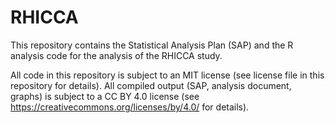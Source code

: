 # RHICCA

This repository contains the Statistical Analysis Plan (SAP) and the R analysis code for the analysis of the RHICCA study.

All code in this repository is subject to an MIT license (see license file in this repository for details).
All compiled output (SAP, analysis document, graphs) is subject to a CC BY 4.0 license (see https://creativecommons.org/licenses/by/4.0/ for details).
